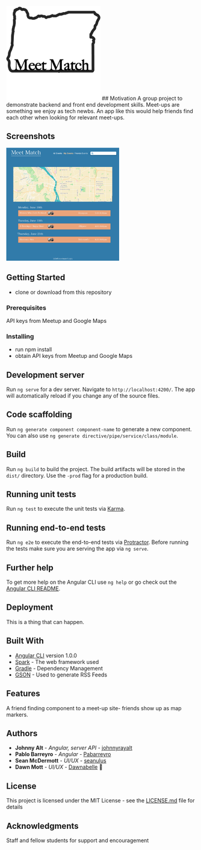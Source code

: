 <img src="src/assets/oregon-line-mm.png" width=250px>
## Motivation
A group project to demonstrate backend and front end development skills. Meet-ups are something we enjoy as tech newbs. An app like this would help friends find each other when looking for relevant meet-ups.

## Screenshots
<img src="src/assets/myevents.png" width=300px>

## Getting Started
 * clone or download from this repository

### Prerequisites
API keys from Meetup and Google Maps

### Installing

* run npm install
* obtain API keys from Meetup and Google Maps


## Development server

Run `ng serve` for a dev server. Navigate to `http://localhost:4200/`. The app will automatically reload if you change any of the source files.

## Code scaffolding

Run `ng generate component component-name` to generate a new component. You can also use `ng generate directive/pipe/service/class/module`.

## Build

Run `ng build` to build the project. The build artifacts will be stored in the `dist/` directory. Use the `-prod` flag for a production build.

## Running unit tests

Run `ng test` to execute the unit tests via [Karma](https://karma-runner.github.io).

## Running end-to-end tests

Run `ng e2e` to execute the end-to-end tests via [Protractor](http://www.protractortest.org/).
Before running the tests make sure you are serving the app via `ng serve`.

## Further help

To get more help on the Angular CLI use `ng help` or go check out the [Angular CLI README](https://github.com/angular/angular-cli/blob/master/README.md).

## Deployment

This is a thing that can happen.

## Built With
* [Angular CLI](https://github.com/angular/angular-cli) version 1.0.0
* [Spark](http://www.dropwizard.io/1.0.2/docs/) - The web framework used
* [Gradle](https://maven.apache.org/) - Dependency Management
* [GSON](https://rometools.github.io/rome/) - Used to generate RSS Feeds

## Features
A friend finding component to a meet-up site- friends show up as map markers.

## Authors

* **Johnny Alt** - *Angular, server API* - [johnnyrayalt](https://github.com/johnnyrayalt)
* **Pablo Barreyro** - *Angular* - [Pabarreyro](https://github.com/Pabarreyro)
* **Sean McDermott** - *UI/UX* - [seanulus](https://github.com/seanulus)
* **Dawn Mott** - *UI/UX* - [Dawnabelle](https://github.com/Dawnabelle) :sunrise_over_mountains:


## License

This project is licensed under the MIT License - see the [LICENSE.md](LICENSE.md) file for details

## Acknowledgments

Staff and fellow students for support and encouragement
